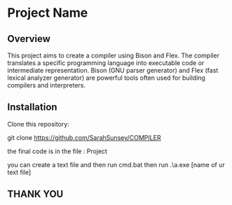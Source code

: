 # Project Name

## Overview

This project aims to create a compiler using Bison and Flex. The compiler translates a specific programming language into executable code or intermediate representation. Bison (GNU parser generator) and Flex (fast lexical analyzer generator) are powerful tools often used for building compilers and interpreters.

## Installation

Clone this repository:

git clone https://github.com/SarahSunsey/COMPILER

the final code is in the file : Project 

you can create a text file and then run cmd.bat
then run .\a.exe [name of ur text file]


## THANK YOU
